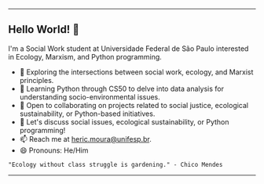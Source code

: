 

---

## Hello World! 👋

I'm a Social Work student at Universidade Federal de São Paulo interested in Ecology, Marxism, and Python programming.

- 🔭 Exploring the intersections between social work, ecology, and Marxist principles.
- 🌱 Learning Python through CS50 to delve into data analysis for understanding socio-environmental issues.
- 👯 Open to collaborating on projects related to social justice, ecological sustainability, or Python-based initiatives.
- 💬 Let's discuss social issues, ecological sustainability, or Python programming!
- 📫 Reach me at [heric.moura@unifesp.br](mailto:heric.moura@unifesp.br).
- 😄 Pronouns: He/Him

``"Ecology without class struggle is gardening." - Chico Mendes``

---
